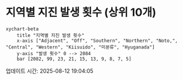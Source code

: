 # 지역별 지진 발생 횟수 (상위 10개)

```mermaid
xychart-beta
    title "지역별 지진 발생 횟수"
    x-axis ["Adjacent", "Off", "Southern", "Northern", "Noto,", "Central", "Western", "Kiisuido", "미분류", "Hyuganada"]
    y-axis "발생 횟수" 0 --> 2084
    bar [2082, 99, 23, 21, 15, 13, 9, 8, 7, 5]
```

업데이트 시간: 2025-08-12 19:04:05
